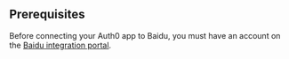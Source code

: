 ## Prerequisites
Before connecting your Auth0 app to Baidu, you must have an account on the [Baidu integration portal](https://developer.baidu.com/dev).
